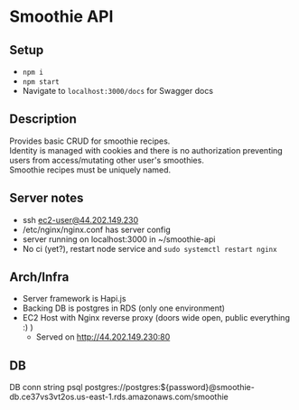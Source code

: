 # Smoothie API 

## Setup
- `npm i`
- `npm start`
- Navigate to `localhost:3000/docs` for Swagger docs

## Description
Provides basic CRUD for smoothie recipes.  
Identity is managed with cookies and there is no authorization preventing users from access/mutating other user's smoothies.  
Smoothie recipes must be uniquely named.  

## Server notes
- ssh ec2-user@44.202.149.230 
- /etc/nginx/nginx.conf has server config
- server running on localhost:3000 in ~/smoothie-api
- No ci (yet?), restart node service and `sudo systemctl restart nginx`
## Arch/Infra
- Server framework is Hapi.js
- Backing DB is postgres in RDS (only one environment)
- EC2 Host with Nginx reverse proxy (doors wide open, public everything :) )
    - Served on http://44.202.149.230:80


## DB

DB conn string
psql postgres://postgres:${password}@smoothie-db.ce37vs3vt2os.us-east-1.rds.amazonaws.com/smoothie
